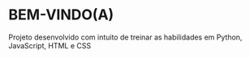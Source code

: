 <h1>BEM-VINDO(A)</h1>

<p>Projeto desenvolvido com intuito de treinar as habilidades em Python, JavaScript, HTML e CSS</p>
